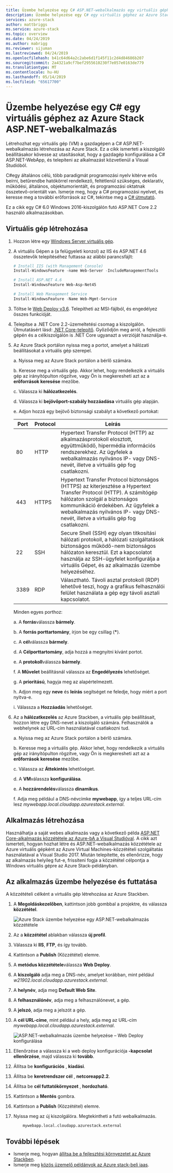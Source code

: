 ```yaml
---
title: Üzembe helyezése egy C# ASP.NET-webalkalmazás egy virtuális géphez az Azure Stackben |} A Microsoft Docs
description: Üzembe helyezése egy C# egy virtuális géphez az Azure Stack ASP.NET-webalkalmazásban.
services: azure-stack
author: mattbriggs
ms.service: azure-stack
ms.topic: overview
ms.date: 04/24/2019
ms.author: mabrigg
ms.reviewer: sijuman
ms.lastreviewed: 04/24/2019
ms.openlocfilehash: b41c64d64a2c2abe6d1f145f11c2d4d84686b207
ms.sourcegitcommit: 2a4321a9cf7bef2955610230f7e057e0163de779
ms.translationtype: MT
ms.contentlocale: hu-HU
ms.lasthandoff: 05/14/2019
ms.locfileid: "65617700"
---
```

# <a name="deploy-a-c-aspnet-web-app-to-a-vm-in-azure-stack"></a>Üzembe helyezése egy C# egy virtuális géphez az Azure Stack ASP.NET-webalkalmazás

Létrehozhat egy virtuális gép (VM) a gazdagépen a C# ASP.NET-webalkalmazás létrehozása az Azure Stack. Ez a cikk ismerteti a kiszolgáló beállításakor kövesse az utasításokat, hogy a gazdagép konfigurálása a C# ASP.NET-WebApp, és telepíteni az alkalmazást közvetlenül a Visual Studióból.

C#egy általános célú, több paradigmát programozási nyelv kitérve erős beírni, betűrendbe hatókörrel rendelkező, feltétlenül szükséges, deklaratív, működési, általános, objektumorientált, és programozási oktatnak összetevő-orientált van. Ismerje meg, hogy a C# programozási nyelvet, és keresse meg a további erőforrások az C#, tekintse meg a [ C# útmutató](https://docs.microsoft.com/dotnet/csharp/).

Ez a cikk egy C# 6.0 Windows 2016-kiszolgálón futó ASP.NET Core 2.2 használó alkalmazásokban.

## <a name="create-a-vm"></a>Virtuális gép létrehozása

1. Hozzon létre egy [Windows Server virtuális gép](azure-stack-quick-windows-portal.md).

1. A virtuális Gépen a (a felügyeleti konzol) az IIS és ASP.NET 4.6 összetevők telepítéséhez futtassa az alábbi parancsfájlt:

    ```PowerShell  
    # Install IIS (with Management Console)
    Install-WindowsFeature -name Web-Server -IncludeManagementTools
    
    # Install ASP.NET 4.6
    Install-WindowsFeature Web-Asp-Net45
    
    # Install Web Management Service
    Install-WindowsFeature -Name Web-Mgmt-Service
    ```

1. Töltse le [Web Deploy v3.6](https://www.microsoft.com/download/details.aspx?id=43717). Telepítheti az MSI-fájlból, és engedélyez összes funkcióját.

1. Telepítse a .NET Core 2.2-üzemeltetési csomag a kiszolgálón. Útmutatásért lásd: [.NET Core-telepítő](https://dotnet.microsoft.com/download/dotnet-core/2.2). Győződjön meg arról, a fejlesztői gépén és a célkiszolgálón is .NET Core ugyanazt a verzióját használja-e.

1. Az Azure Stack portálon nyissa meg a portot, amelyet a hálózati beállításokat a virtuális gép szerepel.

    a. Nyissa meg az Azure Stack portálon a bérlő számára.

    b. Keresse meg a virtuális gép. Akkor lehet, hogy rendelkezik a virtuális gép az irányítópulton rögzítve, vagy Ön is megkeresheti azt az a **erőforrások keresése** mezőbe.

    c. Válassza ki **hálózatkezelés**.

    d. Válassza ki **bejövőport-szabály hozzáadása** virtuális gép alapján.

    e. Adjon hozzá egy bejövő biztonsági szabályt a következő portokat:

    | Port | Protocol | Leírás |
    | --- | --- | --- |
    | 80 | HTTP | Hypertext Transfer Protocol (HTTP) az alkalmazásprotokoll elosztott, együttműködő, hipermédia információs rendszerekhez. Az ügyfelek a webalkalmazás nyilvános IP- vagy DNS-nevét, illetve a virtuális gép fog csatlakozni. |
    | 443 | HTTPS | Hypertext Transfer Protocol biztonságos (HTTPS) az kiterjesztése a Hypertext Transfer Protocol (HTTP). A számítógép hálózaton szolgál a biztonságos kommunikáció érdekében. Az ügyfelek a webalkalmazás nyilvános IP- vagy DNS-nevét, illetve a virtuális gép fog csatlakozni. |
    | 22 | SSH | Secure Shell (SSH) egy olyan titkosítási hálózati protokoll, a hálózati szolgáltatások biztonságos működő-nem biztonságos hálózaton keresztül. Ezt a kapcsolatot használja az SSH-ügyfelet konfigurálja a virtuális Gépet, és az alkalmazás üzembe helyezéséhez. |
    | 3389 | RDP | Választható. Távoli asztal protokoll (RDP) lehetővé teszi, hogy a grafikus felhasználói felület használata a gép egy távoli asztali kapcsolatot.   |

    Minden egyes porthoz:

    a. A **forrás**válassza **bármely**.

    b. A **forrás porttartomány**, írjon be egy csillag (**\***).

    c. A **cél**válassza **bármely**.

    d. A **Célporttartomány**, adja hozzá a megnyitni kívánt portot.

    e. A **protokoll**válassza **bármely**.

    f. A **Művelet** beállításnál válassza az **Engedélyezés** lehetőséget.

    g. A **prioritású**, hagyja meg az alapértelmezett.

    h. Adjon meg egy **neve** és **leírás** segítséget ne feledje, hogy miért a port nyitva-e.

    i. Válassza a **Hozzáadás** lehetőséget.

1.  Az a **hálózatkezelés** az Azure Stackben, a virtuális gép beállításait, hozzon létre egy DNS-nevet a kiszolgáló számára. Felhasználók a webhelynek az URL-cím használatával csatlakozni tud.

    a. Nyissa meg az Azure Stack portálon a bérlő számára.

    b. Keresse meg a virtuális gép. Akkor lehet, hogy rendelkezik a virtuális gép az irányítópulton rögzítve, vagy Ön is megkeresheti azt az a **erőforrások keresése** mezőbe.

    c. Válassza az **Áttekintés** lehetőséget.

    d. A **VM**válassza **konfigurálása**.

    e. A **hozzárendelés**válassza **dinamikus**.

    f. Adja meg például a DNS-névcímke **mywebapp**, így a teljes URL-cím lesz *mywebapp.local.cloudapp.azurestack.external*.

## <a name="create-an-app"></a>Alkalmazás létrehozása 

Használhatja a saját webes alkalmazás vagy a következő példa [ASP.NET Core-alkalmazás közzététele az Azure-bA a Visual Studióval](https://docs.microsoft.com/aspnet/core/tutorials/razor-pages/razor-pages-start?view=aspnetcore-2.2&tabs=visual-studio
). A cikk azt ismerteti, hogyan hozhat létre és ASP.NET-webalkalmazás közzététele az Azure virtuális gépként az Azure Virtual Machines-közzétételi szolgáltatás használatával a Visual Studio 2017. Miután telepítette, és ellenőrizze, hogy az alkalmazás helyileg fut-e, frissíteni fogja a közzététel célpontja a Windows virtuális gépre az Azure Stack-példányban.

## <a name="deploy-and-run-the-app"></a>Az alkalmazás üzembe helyezése és futtatása

A közzétételi célként a virtuális gép létrehozása az Azure Stackben.

1. A **Megoldáskezelőben**, kattintson jobb gombbal a projektre, és válassza **közzététel**.

    ![Azure Stack üzembe helyezése egy ASP.NET-webalkalmazás közzététele](media/azure-stack-dev-start-howto-vm-dotnet/deploy-app-to-azure-stack.png)

1. Az a **közzététel** ablakban válassza **új profil**.
1. Válassza ki **IIS**, **FTP**, és így tovább.
1. Kattintson a **Publish** (Közzététel) elemre.
1. A **metódus közzététele**válassza **Web Deploy**.
1. A **kiszolgáló** adja meg a DNS-név, amelyet korábban, mint például *w21902.local.cloudapp.azurestack.external*.
1. A **helynév**, adja meg **Default Web Site**.
1. A **felhasználónév**, adja meg a felhasználónevet, a gép.
1. A **jelszó**, adja meg a jelszót a gép.
1. A **cél URL-címe**, mint például a hely, adja meg az URL-cím *mywebapp.local.cloudapp.azurestack.external*.

    ![ASP.NET-webalkalmazás üzembe helyezése – Web Deploy konfigurálása](media/azure-stack-dev-start-howto-vm-dotnet/configure-web-deploy.png)

1. Ellenőrzése a válassza ki a web deploy konfigurációja **-kapcsolat ellenőrzése**, majd válassza ki **tovább**.
1. Állítsa be **konfigurációs** , **kiadási**.
1. Állítsa be **keretrendszer cél** , **netcoreapp2.2**.
1. Állítsa be **cél futtatókörnyezet** , **hordozható**.
1. Kattintson a **Mentés** gombra.
1. Kattintson a **Publish** (Közzététel) elemre.
1. Nyissa meg az új kiszolgálóra. Megtekintheti a futó webalkalmazás.

    ```HTTP  
        mywebapp.local.cloudapp.azurestack.external
    ```

## <a name="next-steps"></a>További lépések

- Ismerje meg, hogyan [állítsa be a fejlesztési környezetet az Azure Stackben](azure-stack-dev-start.md).
- Ismerje meg [közös üzemelő példányok az Azure stack-beli iaas](azure-stack-dev-start-deploy-app.md).
